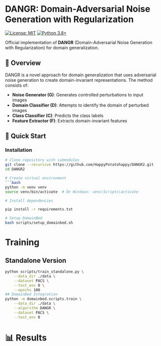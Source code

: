 # DANGR: Domain-Adversarial Noise Generation with Regularization

[![License: MIT](https://img.shields.io/badge/License-MIT-yellow.svg)](https://opensource.org/licenses/MIT)
[![Python 3.8+](https://img.shields.io/badge/python-3.8+-blue.svg)](https://www.python.org/downloads/)

Official implementation of **DANGR** (Domain-Adversarial Noise Generation with Regularization) for domain generalization.

## 🎯 Overview

DANGR is a novel approach for domain generalization that uses adversarial noise generation to create domain-invariant representations. The method consists of:

- **Noise Generator (G)**: Generates controlled perturbations to input images
- **Domain Classifier (D)**: Attempts to identify the domain of perturbed images
- **Class Classifier (C)**: Predicts the class labels
- **Feature Extractor (F)**: Extracts domain-invariant features

## 🚀 Quick Start

### Installation

```bash
# Clone repository with submodules
git clone --recursive https://github.com/HappyPotatohappy/DANGR2.git
cd DANGR2

# Create virtual environment
```bash
python -m venv venv
source venv/bin/activate  # On Windows: venv\Scripts\activate

# Install dependencies

pip install -r requirements.txt

# Setup DomainBed
bash scripts/setup_domainbed.sh
```
# Training
## Standalone Version
```bash
python scripts/train_standalone.py \
    --data_dir ./data \
    --dataset PACS \
    --test_env 0 \
    --epochs 100
## DomainBed Integration
python -m domainbed.scripts.train \
    --data_dir ./data \
    --algorithm DANGR \
    --dataset PACS \
    --test_env 0
```
# 📊 Results

